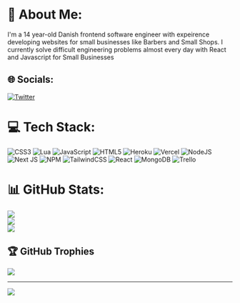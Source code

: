 # 💫 About Me:
I'm a 14 year-old Danish frontend software engineer with expeirence developing websites for small businesses like Barbers and Small Shops. I currently solve difficult engineering problems almost every day with React and Javascript for Small Businesses


## 🌐 Socials:
[![Twitter](https://img.shields.io/badge/Twitter-%231DA1F2.svg?logo=Twitter&logoColor=white)](https://twitter.com/akselglyholt) 

# 💻 Tech Stack:
![CSS3](https://img.shields.io/badge/css3-%231572B6.svg?style=for-the-badge&logo=css3&logoColor=white) ![Lua](https://img.shields.io/badge/lua-%232C2D72.svg?style=for-the-badge&logo=lua&logoColor=white) ![JavaScript](https://img.shields.io/badge/javascript-%23323330.svg?style=for-the-badge&logo=javascript&logoColor=%23F7DF1E) ![HTML5](https://img.shields.io/badge/html5-%23E34F26.svg?style=for-the-badge&logo=html5&logoColor=white) ![Heroku](https://img.shields.io/badge/heroku-%23430098.svg?style=for-the-badge&logo=heroku&logoColor=white) ![Vercel](https://img.shields.io/badge/vercel-%23000000.svg?style=for-the-badge&logo=vercel&logoColor=white) ![NodeJS](https://img.shields.io/badge/node.js-6DA55F?style=for-the-badge&logo=node.js&logoColor=white) ![Next JS](https://img.shields.io/badge/Next-black?style=for-the-badge&logo=next.js&logoColor=white) ![NPM](https://img.shields.io/badge/NPM-%23000000.svg?style=for-the-badge&logo=npm&logoColor=white) ![TailwindCSS](https://img.shields.io/badge/tailwindcss-%2338B2AC.svg?style=for-the-badge&logo=tailwind-css&logoColor=white) ![React](https://img.shields.io/badge/react-%2320232a.svg?style=for-the-badge&logo=react&logoColor=%2361DAFB) ![MongoDB](https://img.shields.io/badge/MongoDB-%234ea94b.svg?style=for-the-badge&logo=mongodb&logoColor=white) ![Trello](https://img.shields.io/badge/Trello-%23026AA7.svg?style=for-the-badge&logo=Trello&logoColor=white)
# 📊 GitHub Stats:
![](https://github-readme-stats.vercel.app/api?username=akselglyholt&theme=react&hide_border=false&include_all_commits=false&count_private=false)<br/>
![](https://github-readme-streak-stats.herokuapp.com/?user=akselglyholt&theme=react&hide_border=false)<br/>
![](https://github-readme-stats.vercel.app/api/top-langs/?username=akselglyholt&theme=react&hide_border=false&include_all_commits=false&count_private=false&layout=compact)

## 🏆 GitHub Trophies
![](https://github-profile-trophy.vercel.app/?username=akselglyholt&theme=radical&no-frame=true&no-bg=true&margin-w=4)

<!--
## 🐦 Latest Tweet
[![](https://gtce.itsvg.in/api?username=akselglyholt)](https://github.com/VishwaGauravIn/github-twitter-card-embed)
-->

---
[![](https://visitcount.itsvg.in/api?id=akselglyholt&icon=0&color=0)](https://visitcount.itsvg.in)

<!-- Proudly created with GPRM ( https://gprm.itsvg.in ) -->
